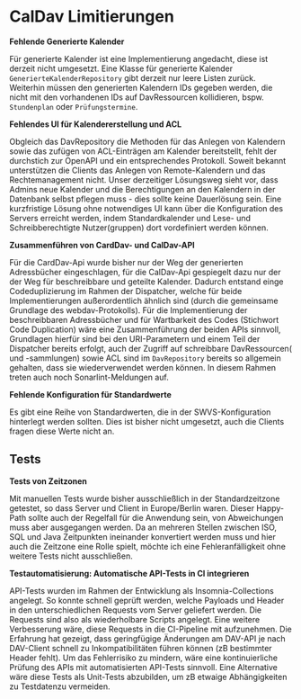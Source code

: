 # CalDav Limitierungen

**Fehlende Generierte Kalender**

Für generierte Kalender ist eine Implementierung angedacht, diese ist derzeit nicht umgesetzt. Eine Klasse für generierte Kalender `GenerierteKalenderRepository` gibt derzeit nur leere Listen zurück. Weiterhin müssen den generierten Kalendern IDs gegeben werden, die nicht mit den vorhandenen IDs auf DavRessourcen kollidieren, bspw. `Stundenplan` oder `Prüfungstermine`.

**Fehlendes UI für Kalendererstellung und ACL**

Obgleich das DavRepository die Methoden für das Anlegen von Kalendern sowie das zufügen von ACL-Einträgen am Kalender bereitstellt, fehlt der durchstich zur OpenAPI und ein entsprechendes Protokoll. Soweit bekannt unterstützen die Clients das Anlegen von Remote-Kalendern und das Rechtemanagement nicht. Unser derzeitiger Lösungsweg sieht vor, dass Admins neue Kalender und die Berechtigungen an den Kalendern in der Datenbank selbst pflegen muss - dies sollte keine Dauerlösung sein. Eine kurzfristige Lösung ohne notwendiges UI kann über die Konfiguration des Servers erreicht werden, indem Standardkalender und Lese- und Schreibberechtigte Nutzer(gruppen) dort vordefiniert werden können.

**Zusammenführen von CardDav- und CalDav-API**

Für die CardDav-Api wurde bisher nur der Weg der generierten Adressbücher eingeschlagen, für die CalDav-Api gespiegelt dazu nur der der Weg für beschreibbare und geteilte Kalender. Dadurch entstand einge Codeduplizierung im Rahmen der Dispatcher, welche für beide Implementierungen außerordentlich ähnlich sind (durch die gemeinsame Grundlage des webdav-Protokolls). Für die Implementierung der beschreibbaren Adressbücher und für Wartbarkeit des Codes (Stichwort Code Duplication) wäre eine Zusammenführung der beiden APIs sinnvoll, Grundlagen hierfür sind bei den URI-Parametern und einem Teil der Dispatcher bereits erfolgt, auch der Zugriff auf schreibbare DavRessourcen( und -sammlungen) sowie ACL sind im `DavRepository` bereits so allgemein gehalten, dass sie wiederverwendet werden können. In diesem Rahmen treten auch noch Sonarlint-Meldungen auf.

**Fehlende Konfiguration für Standardwerte**

Es gibt eine Reihe von Standardwerten, die in der SWVS-Konfiguration hinterlegt werden sollten. Dies ist bisher nicht umgesetzt, auch die Clients fragen diese Werte nicht an. 

## Tests

**Tests von Zeitzonen**

Mit manuellen Tests wurde bisher ausschließlich in der Standardzeitzone getestet, so dass Server und Client in Europe/Berlin waren. Dieser Happy-Path sollte auch der Regelfall für die Anwendung sein, von Abweichungen muss aber ausgegangen werden. Da an mehreren Stellen zwischen ISO, SQL und Java Zeitpunkten ineinander konvertiert werden muss und hier auch die Zeitzone eine Rolle spielt, möchte ich eine Fehleranfälligkeit ohne weitere Tests nicht ausschließen.

**Testautomatisierung: Automatische API-Tests in CI integrieren**

API-Tests wurden im Rahmen der Entwicklung als Insomnia-Collections
angelegt. So konnte schnell geprüft werden, welche Payloads und Header
in den unterschiedlichen Requests vom Server geliefert werden. Die
Requests sind also als wiederholbare Scripts angelegt. Eine weitere
Verbesserung wäre, diese Requests in die CI-Pipeline mit aufzunehmen.
Die Erfahrung hat gezeigt, dass geringfügige Änderungen am DAV-API je
nach DAV-Client schnell zu Inkompatibilitäten führen können (zB
bestimmter Header fehlt). Um das Fehlerrisiko zu mindern, wäre eine
kontinuierliche Prüfung des APIs mit automatisierten API-Tests sinnvoll.
Eine Alternative wäre diese Tests als Unit-Tests abzubilden, um zB
etwaige Abhängigkeiten zu Testdatenzu vermeiden.
